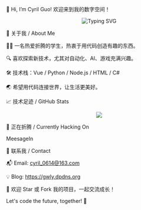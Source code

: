 👋 Hi, I’m Cyril Guo! 欢迎来到我的数字空间！

<p align="center"> <img src="https://readme-typing-svg.demolab.com?font=Fira+Code&pause=1000&center=true&width=435&lines=Hello+World!;Coding+Is+My+Superpower!;Keep+Learning%2C+Keep+Growing!" alt="Typing SVG" /> </p>

🚀 关于我 / About Me

🧑‍💻 一名热爱折腾的学生，热衷于用代码创造有趣的东西。

🔍 喜欢探索新技术，尤其对自动化、AI、游戏充满兴趣。

🛠️ 技术栈：Vue / Python / Node.js / HTML / C#

🌏 希望用代码连接世界，让生活更美好。

📈 技术足迹 / GitHub Stats

<p align="center"> <img src="https://github-readme-stats.vercel.app/api?username=CyrilGuoCODE&show_icons=true&theme=radical" /> </p>

🧩 正在折腾 / Currently Hacking On

MeesageIn

💬 联系我 / Contact

📬 Email: cyril_0614@163.com

💡 Blog: https://gwly.dpdns.org

🌟 欢迎 Star 或 Fork 我的项目，一起交流成长！

Let's code the future, together! 🚀

